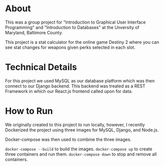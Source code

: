 # About

This was a group project for "Introduction to Graphical User Interface Programming" and "Introduction to Databases" at the Unversity of Maryland, Baltimore County.

This project is a stat calculator for the online game Destiny 2 where you can see stat changes for weapons given perks selected in each slot.


# Technical Details

For this project we used MySQL as our database platform which was then connect to our Django backend. This backend was treated as a REST Framework in which our React.js frontend called upon for data.

# How to Run

We originally created to this project to run locally, however, I recently Dockerized the project using three images for MySQL, Django, and Node.js.

Docker-compose was then used to combine the three images.

`docker-compose --build` to build the images.
`docker-compose up` to create three containers and run them.
`docker-compose down` to stop and remove all containers. 
